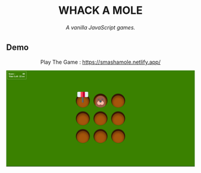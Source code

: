 
<h1 align="center" >WHACK A  MOLE</h1>
<h6 align="center" >A vanilla JavaScript games.</h6>

## Demo


<div align="center">

Play The Game : https://smashamole.netlify.app/

<img src='./assets/screenshot.png' id='header'/>

</div>

